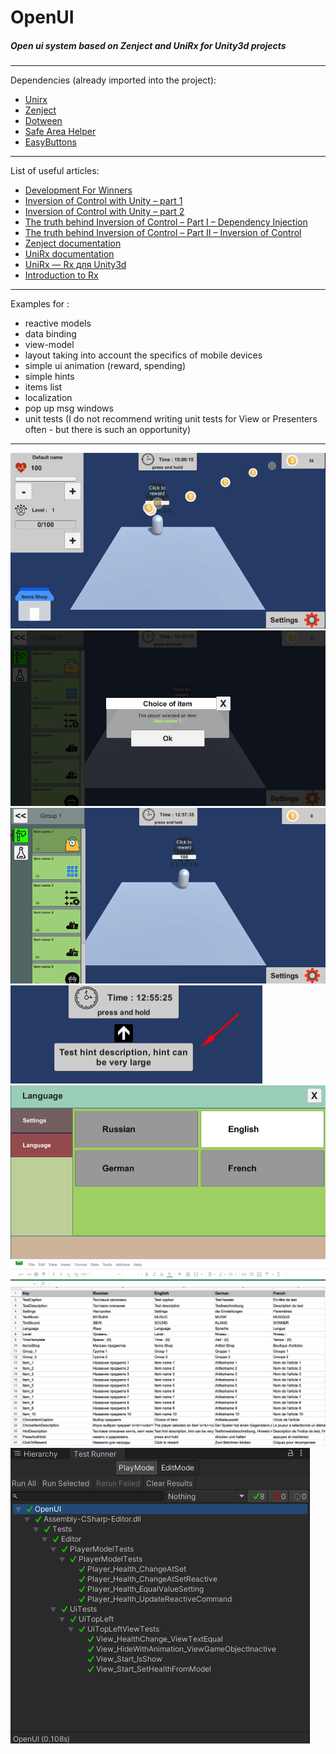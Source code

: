 # OpenUI

##### Open ui system based on Zenject and UniRx for Unity3d projects
****
Dependencies (already imported into the project):
- [Unirx](https://github.com/neuecc/UniRx/)
- [Zenject](https://github.com/modesttree/Zenject)
- [Dotween](http://dotween.demigiant.com/download.php)
- [Safe Area Helper](https://assetstore.unity.com/packages/tools/gui/safe-area-helper-130488)
- [EasyButtons](https://github.com/madsbangh/EasyButtons)
****
List of useful articles:

- [ Development For Winners](https://grofit.gitbook.io/development-for-winners/)
- [Inversion of Control with Unity – part 1](https://www.sebaslab.com/ioc-container-unity-part-1/)
- [Inversion of Control with Unity – part 2](https://www.sebaslab.com/ioc-container-unity-part-2/)
- [The truth behind Inversion of Control – Part I – Dependency Injection](https://www.sebaslab.com/the-truth-behind-inversion-of-control-part-i-dependency-injection/)
- [The truth behind Inversion of Control – Part II – Inversion of Control](https://www.sebaslab.com/the-truth-behind-inversion-of-control-part-ii-inversion-of-control/)
- [Zenject documentation](https://github.com/modesttree/Zenject)
- [UniRx documentation](https://github.com/neuecc/UniRx)
- [UniRx — Rx для Unity3d](https://habr.com/ru/post/342660/)
- [Introduction to Rx](http://introtorx.com/)
****
Examples for :
- reactive models
- data binding 
- view-model 
- layout taking into account the specifics of mobile devices  
- simple ui animation (reward, spending)
- simple hints
- items list
- localization
- pop up msg windows
- unit tests (I do not recommend writing unit tests for View or Presenters often - but there is such an opportunity)

****

![OpenUI_1](https://github.com/vetcat/OpenUI/blob/main/OtherSource/Images/OpenUI_1.jpg "OpenUI_1")
![Pop up window](https://github.com/vetcat/OpenUI/blob/main/OtherSource/Images/Pop%20up%20window.png "Pop up window")
![Items](https://github.com/vetcat/OpenUI/blob/main/OtherSource/Images/Items.png "Items")
![Hint](https://github.com/vetcat/OpenUI/blob/main/OtherSource/Images/Hint.png "Hint")
![Localization_1](https://github.com/vetcat/OpenUI/blob/main/OtherSource/Images/Localization_1.png "Localization_1")
![Localization_2](https://github.com/vetcat/OpenUI/blob/main/OtherSource/Images/Localization_2.png "Localization_2")
![UnitTests](https://github.com/vetcat/OpenUI/blob/main/OtherSource/Images/UnitTests.png "UnitTest")
